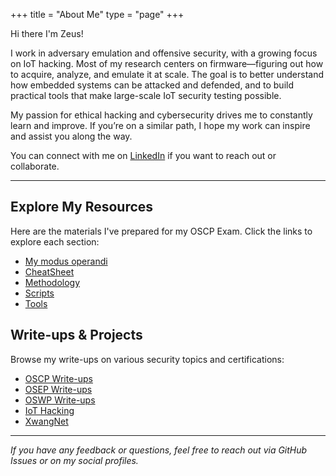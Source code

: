 +++
title = "About Me"
type = "page"
+++

Hi there I'm Zeus! 

I work in adversary emulation and offensive security, with a growing focus on IoT hacking. Most of my research centers on firmware—figuring out how to acquire, analyze, and emulate it at scale. The goal is to better understand how embedded systems can be attacked and defended, and to build practical tools that make large-scale IoT security testing possible.

My passion for ethical hacking and cybersecurity drives me to constantly learn and improve. If you’re on a similar path, I hope my work can inspire and assist you along the way.

You can connect with me on [LinkedIn](https://www.linkedin.com/in/zeus-chan) if you want to reach out or collaborate.

---

## Explore My Resources

Here are the materials I've prepared for my OSCP Exam. Click the links to explore each section:

- [My modus operandi](/posts/oscp-guide/)
- [CheatSheet](/posts/cheat-sheets)
- [Methodology](/posts/methodologies)
- [Scripts](/posts/scripts)
- [Tools](/posts/tools)

## Write-ups & Projects

Browse my write-ups on various security topics and certifications:

- [OSCP Write-ups](/posts/oscp-guide/)
- [OSEP Write-ups](/osep/)
- [OSWP Write-ups](/oswp/)
- [IoT Hacking](/iot-hacking/)
- [XwangNet](/XwangNet/)


---

_If you have any feedback or questions, feel free to reach out via GitHub Issues or on my social profiles._